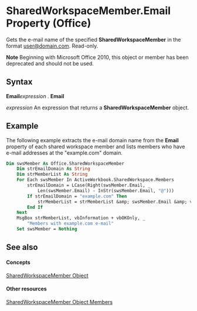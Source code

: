 
# SharedWorkspaceMember.Email Property (Office)

Gets the e-mail name of the specified  **SharedWorkspaceMember** in the format user@domain.com. Read-only.


 **Note**  Beginning with Microsoft Office 2010, this object or member has been deprecated and should not be used.


## Syntax

 **Email**_expression_ . **Email**

 _expression_ An expression that returns a **SharedWorkspaceMember** object.


## Example

The following example extracts the e-mail domain name from the  **Email** property of each shared workspace member and lists members who have e-mail addresses at the "example.com" domain.


```vb
Dim swsMember As Office.SharedWorkspaceMember 
    Dim strEmailDomain As String 
    Dim strMemberList As String 
    For Each swsMember In ActiveWorkbook.SharedWorkspace.Members 
        strEmailDomain = LCase(Right(swsMember.Email, _ 
            Len(swsMember.Email) - InStr(swsMember.Email, "@"))) 
        If strEmailDomain = "example.com" Then 
            strMemberList = strMemberList &amp; swsMember.Email &amp; vbCrLf 
        End If 
    Next 
    MsgBox strMemberList, vbInformation + vbOKOnly, _ 
        "Members with example.com e-mail" 
    Set swsMember = Nothing
```


## See also


#### Concepts


[SharedWorkspaceMember Object](4d5ec7d9-b7f2-cdcf-5db2-7429b7a08ed9.md)
#### Other resources


[SharedWorkspaceMember Object Members](d2519ac4-a9a3-0480-c7c3-dbd98c514692.md)
